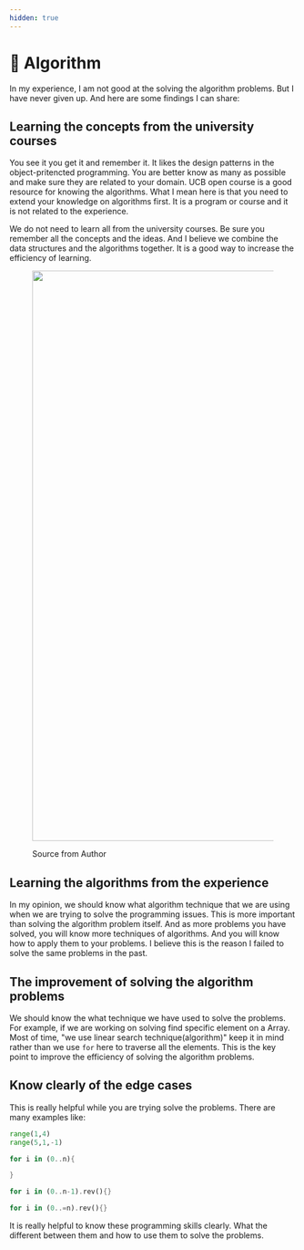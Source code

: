 ```yaml
---
hidden: true
---
```


# 🎹 Algorithm

In my experience, I am not good at the solving the algorithm problems. But I have never given up. And here are some findings I can share:

## Learning the concepts from the university courses

You see it you get it and remember it. It likes the design patterns in the object-pritencted programming. You are better know as many as possible and make sure they are related to your domain. UCB open course is a good resource for knowing the algorithms. What I mean here is that you need to extend your knowledge on algorithms first. It is a program or course and it is not related to the experience.

We do not need to learn all from the university courses. Be sure you remember all the concepts and the ideas. And I believe we combine the data structures and the algorithms together. It is a good way to increase the efficiency of learning.

<figure><img src="https://hostux.social/system/media_attachments/files/111/045/225/749/998/330/original/b0a9d2aaff53fd8b.png" alt="" width="1000"><figcaption><p>Source from Author</p></figcaption></figure>

## Learning the algorithms from the experience

In my opinion, we should know what algorithm technique that we are using when we are trying to solve the programming issues. This is more important than solving the algorithm problem itself. And as more problems you have solved, you will know more techniques of algorithms. And you will know how to apply them to your problems. I believe this is the reason I failed to solve the same problems in the past.

## The improvement of solving the algorithm problems

We should know the what technique we have used to solve the problems. For example, if we are working on solving find specific element on a Array. Most of time, "we use linear search technique(algorithm)" keep it in mind rather than we use `for` here to traverse all the elements. This is the key point to improve the efficiency of solving the algorithm problems.

## Know clearly of the edge cases

This is really helpful while you are trying solve the problems. There are many examples like:

```Python
range(1,4)
range(5,1,-1)
```

```Rust
for i in (0..n){

}

for i in (0..n-1).rev(){}

for i in (0..=n).rev(){}
```

It is really helpful to know these programming skills clearly. What the different between them and how to use them to solve the problems.
